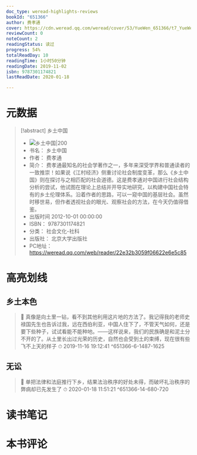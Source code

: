 ```yaml
---
doc_type: weread-highlights-reviews
bookId: "651366"
author: 费孝通
cover: https://cdn.weread.qq.com/weread/cover/53/YueWen_651366/t7_YueWen_651366.jpg
reviewCount: 0
noteCount: 2
readingStatus: 读过
progress: 54%
totalReadDay: 10
readingTime: 1小时50分钟
readingDate: 2019-11-02
isbn: 9787301174821
lastReadDate: 2020-01-18

---
```

# 元数据
> [!abstract] 乡土中国
> - ![ 乡土中国|200](https://cdn.weread.qq.com/weread/cover/53/YueWen_651366/t7_YueWen_651366.jpg)
> - 书名： 乡土中国
> - 作者： 费孝通
> - 简介： 费孝通最知名的社会学著作之一，多年来深受学界和普通读者的一致推崇！如果说《江村经济》侧重讨论社会制度变革，那么《乡土中国》则在探讨与之相匹配的社会道德。这是费孝通对中国进行社会结构分析的尝试，他试图在理论上总结并开导实地研究，以构建中国社会特有的乡土伦理体系。沿着作者的思路，可以一窥中国的基层社会。虽然时移世易，但作者透视社会的眼光、观察社会的方法，在今天仍值得借鉴。
> - 出版时间 2012-10-01 00:00:00
> - ISBN： 9787301174821
> - 分类： 社会文化-社科
> - 出版社： 北京大学出版社
> - PC地址：https://weread.qq.com/web/reader/22e32b3059f06622e6e5c85

# 高亮划线

## 乡土本色

> 📌 真像是向土里一钻，看不到其他利用这片地的方法了。我记得我的老师史禄国先生也告诉过我，远在西伯利亚，中国人住下了，不管天气如何，还是要下些种子，试试看能不能种地。——这样说来，我们的民族确是和泥土分不开的了。从土里长出过光荣的历史，自然也会受到土的束缚，现在很有些飞不上天的样子 
> ⏱ 2019-11-16 19:12:41 ^651366-6-1487-1625

## 无讼

> 📌 单把法律和法庭推行下乡，结果法治秩序的好处未得，而破坏礼治秩序的弊病却已先发生了 
> ⏱ 2020-01-18 11:51:21 ^651366-14-680-720

# 读书笔记

# 本书评论
